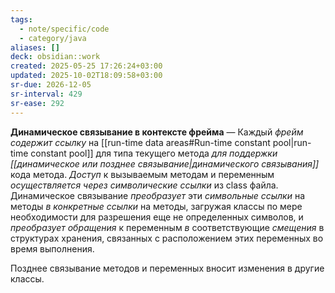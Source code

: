 ```yaml
---
tags:
  - note/specific/code
  - category/java
aliases: []
deck: obsidian::work
created: 2025-05-25 17:26:24+03:00
updated: 2025-10-02T18:09:58+03:00
sr-due: 2026-12-05
sr-interval: 429
sr-ease: 292
---
```


**Динамическое связывание в контексте фрейма**
—
Каждый *фрейм содержит ссылку* на [[run-time data areas#Run-time constant pool|run-time constant pool]] для типа текущего метода *для поддержки [[динамическое или позднее связывание|динамического связывания]]* кода метода. *Доступ* к вызываемым методам и переменным *осуществляется через символические ссылки* из class файла. Динамическое связывание *преобразует* эти *символьные ссылки* на методы *в конкретные ссылки* на методы, загружая классы по мере необходимости для разрешения еще не определенных символов, и *преобразует обращения* к переменным *в* соответствующие *смещения* в структурах хранения, связанных с расположением этих переменных во время выполнения.

Позднее связывание методов и переменных вносит изменения в другие классы.
